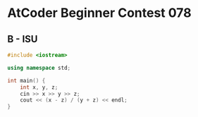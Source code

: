 # AtCoder Beginner Contest 078
## B - ISU
```cpp
#include <iostream>

using namespace std;

int main() {
    int x, y, z;
    cin >> x >> y >> z;
    cout << (x - z) / (y + z) << endl;
}
```

